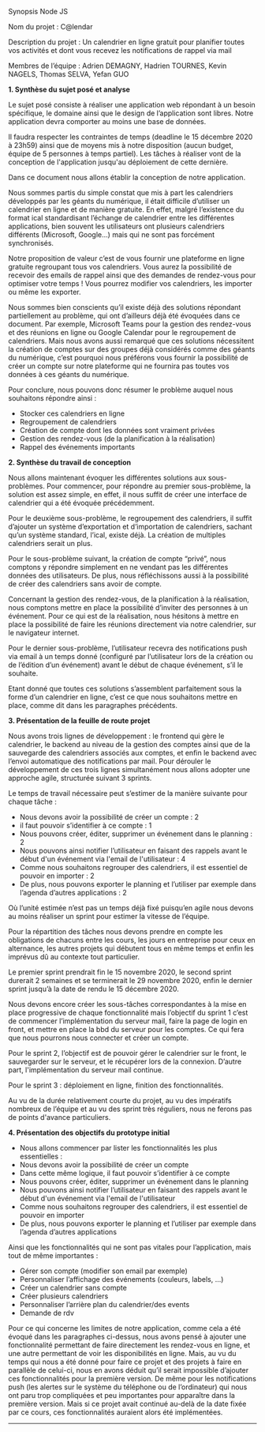 Synopsis Node JS

Nom du projet : C@lendar

Description du projet : Un calendrier en ligne gratuit pour planifier toutes vos activités et dont vous recevez les notifications de rappel via mail



Membres de l’équipe : Adrien DEMAGNY, Hadrien TOURNES, Kevin NAGELS, Thomas SELVA, Yefan GUO


<b>1. Synthèse du sujet posé et analyse</b>

Le sujet posé consiste à réaliser une application web répondant à un besoin spécifique, le domaine ainsi que le design de l’application sont libres. Notre application devra comporter au moins une base de données. 

Il faudra respecter les contraintes de temps (deadline le 15 décembre 2020 à 23h59) ainsi que de moyens mis à notre disposition (aucun budget, équipe de 5 personnes à temps partiel).
Les tâches à réaliser vont de la conception de l'application jusqu'au déploiement de cette dernière. 

Dans ce document nous allons établir la conception de notre application.

Nous sommes partis du simple constat que mis à part les calendriers développés par les géants du numérique, il était difficile d’utiliser un calendrier en ligne et de manière gratuite. En effet, malgré l’existence du format ical standardisant l’échange de calendrier entre les différentes applications, bien souvent les utilisateurs ont plusieurs calendriers différents (Microsoft, Google…) mais qui ne sont pas forcément synchronisés.

Notre proposition de valeur c’est de vous fournir une plateforme en ligne gratuite regroupant tous vos calendriers. Vous aurez la possibilité de recevoir des emails de rappel ainsi que des demandes de rendez-vous pour optimiser votre temps ! Vous pourrez modifier vos calendriers, les importer ou même les exporter.

Nous sommes bien conscients qu’il existe déjà des solutions répondant partiellement au problème, qui ont d’ailleurs déjà été évoquées dans ce document. Par exemple, Microsoft Teams pour la gestion des rendez-vous et des réunions en ligne ou Google Calendar pour le regroupement de calendriers. Mais nous avons aussi remarqué que ces solutions nécessitent la création de comptes sur des groupes déjà considérés comme des géants du numérique, c’est pourquoi nous préférons vous fournir la possibilité de créer un compte sur notre plateforme qui ne fournira pas toutes vos données à ces géants du numérique.

Pour conclure, nous pouvons donc résumer le problème auquel nous souhaitons répondre ainsi :
- Stocker ces calendriers en ligne
- Regroupement de calendriers
- Création de compte dont les données sont vraiment privées
- Gestion des rendez-vous (de la planification à la réalisation)
- Rappel des événements importants

<b>2. Synthèse du travail de conception</b>


Nous allons maintenant évoquer les différentes solutions aux sous-problèmes. Pour commencer, pour répondre au premier sous-problème, la solution est assez simple, en effet, il nous suffit de créer une interface de calendrier qui a été évoquée précédemment.

Pour le deuxième sous-problème, le regroupement des calendriers, il suffit d’ajouter un système d’exportation et d’importation de calendriers, sachant qu’un système standard, l’ical, existe déjà. La création de multiples calendriers serait un plus.

Pour le sous-problème suivant, la création de compte “privé”, nous comptons y répondre simplement en ne vendant pas les différentes données des utilisateurs. De plus, nous réfléchissons aussi à la possibilité de créer des calendriers sans avoir de compte.

Concernant la gestion des rendez-vous, de la planification à la réalisation, nous comptons mettre en place la possibilité d’inviter des personnes à un événement. Pour ce qui est de la réalisation, nous hésitons à mettre en place la possibilité de faire les réunions directement via notre calendrier, sur le navigateur internet.

Pour le dernier sous-problème, l’utilisateur recevra des notifications push via email à un temps donné (configuré par l’utilisateur lors de la création ou de l’édition d’un événement) avant le début de chaque événement, s’il le souhaite.

Etant donné que toutes ces solutions s’assemblent parfaitement sous la forme d’un calendrier en ligne, c’est ce que nous souhaitons mettre en place, comme dit dans les paragraphes précédents.


<b>3. Présentation de la feuille de route projet</b>


Nous avons trois lignes de développement : le frontend qui gère le calendrier, le backend au niveau de la gestion des comptes ainsi que de la sauvegarde des calendriers associés aux comptes, et enfin le backend avec l’envoi automatique des notifications par mail.
Pour dérouler le développement de ces trois lignes simultanément nous allons adopter une approche agile, structurée suivant 3 sprints.
 
Le temps de travail nécessaire peut s’estimer de la manière suivante pour chaque tâche :	
- Nous devons avoir la possibilité de créer un compte : 2
- il faut pouvoir s’identifier à ce compte : 1
- Nous pouvons créer, éditer, supprimer un événement dans le planning  : 2
- Nous pouvons ainsi notifier l’utilisateur en faisant des rappels avant le début d'un événement via l'email de l'utilisateur : 4
- Comme nous souhaitons regrouper des calendriers, il est essentiel de pouvoir en importer : 2
- De plus, nous pouvons exporter le planning et l’utiliser par exemple dans l’agenda d’autres applications : 2

Où l’unité estimée n’est pas un temps déjà fixé puisqu’en agile nous devons au moins réaliser un sprint pour estimer la vitesse de l’équipe.

Pour la répartition des tâches nous devons prendre en compte les obligations de chacuns entre les cours, les jours en entreprise pour ceux en alternance, les autres projets qui débutent tous en même temps et enfin les imprévus dû au contexte tout particulier.


Le premier sprint prendrait fin le 15 novembre 2020, le second sprint durerait 2 semaines et se terminerait le 29 novembre 2020, enfin le dernier sprint jusqu’à la date de rendu le 15 décembre 2020.

Nous devons encore créer les sous-tâches correspondantes à la mise en place progressive de chaque fonctionnalité mais l’objectif du sprint 1 c’est de commencer l’implémentation du serveur mail, faire la page de login en front, et mettre en place la bbd du serveur pour les comptes. Ce qui fera que nous pourrons nous connecter et créer un compte.

Pour le sprint 2, l’objectif est de pouvoir gérer le calendrier sur le front, le sauvegarder sur le serveur, et le récupérer lors de la connexion. D’autre part, l'implémentation du serveur mail continue.

Pour le sprint 3 : déploiement en ligne, finition des fonctionnalités.

Au vu de la durée relativement courte du projet, au vu des impératifs nombreux de l’équipe et au vu des sprint très réguliers, nous ne ferons pas de points d'avance particuliers.


<b>4. Présentation des objectifs du prototype initial</b>

- Nous allons commencer par lister les fonctionnalités les plus essentielles : 
- Nous devons avoir la possibilité de créer un compte
- Dans cette même logique, il faut pouvoir s’identifier à ce compte
- Nous pouvons créer, éditer, supprimer un événement dans le planning 
- Nous pouvons ainsi notifier l’utilisateur en faisant des rappels avant le début d'un événement via l'email de l'utilisateur
- Comme nous souhaitons regrouper des calendriers, il est essentiel de pouvoir en importer
- De plus, nous pouvons exporter le planning et l’utiliser par exemple dans l’agenda d’autres applications

Ainsi que les fonctionnalités qui ne sont pas vitales pour l’application, mais tout de même importantes : 
- Gérer son compte (modifier son email par exemple)
- Personnaliser l’affichage des événements (couleurs, labels, …)
- Créer un calendrier sans compte
- Créer plusieurs calendriers
- Personnaliser l’arrière plan du calendrier/des events
- Demande de rdv

Pour ce qui concerne les limites de notre application, comme cela a été évoqué dans les paragraphes ci-dessus, nous avons pensé à ajouter une fonctionnalité permettant de faire directement les rendez-vous en ligne, et une autre permettant de voir les disponibilités en ligne. Mais, au vu du temps qui nous a été donné pour faire ce projet et des projets à faire en parallèle de celui-ci, nous en avons déduit qu’il serait impossible d’ajouter ces fonctionnalités pour la première version. De même pour les notifications push (les alertes sur le système du téléphone ou de l’ordinateur) qui nous ont paru trop compliquées et peu importantes pour apparaître dans la première version. Mais si ce projet avait continué au-delà de la date fixée par ce cours, ces fonctionnalités auraient alors été implémentées.

----
